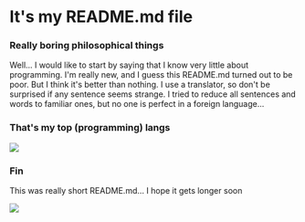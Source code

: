 # It's my README.md file

### Really boring philosophical things
Well... I would like to start by saying that I know very little about programming. I'm really new, and I guess this README.md turned out to be poor. But I think it's better than nothing. I use a translator, so don't be surprised if any sentence seems strange. I tried to reduce all sentences and words to familiar ones, but no one is perfect in a foreign language...

### That's my top (programming) langs
![](https://github-readme-stats.vercel.app/api/top-langs/?username=Auerd&layout=compact)

### Fin
This was really short README.md... I hope it gets longer soon




![](https://ingliando.files.wordpress.com/2019/12/the-end.jpg)
